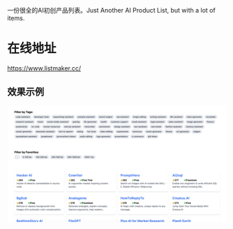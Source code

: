 一份很全的AI初创产品列表。Just Another AI Product List, but with a lot of items.

# 在线地址

https://www.listmaker.cc/

## 效果示例
<div align="center">
  <img src="img/screenshot.png" alt="screenshot" style="vertical-align:middle;">
</div>

